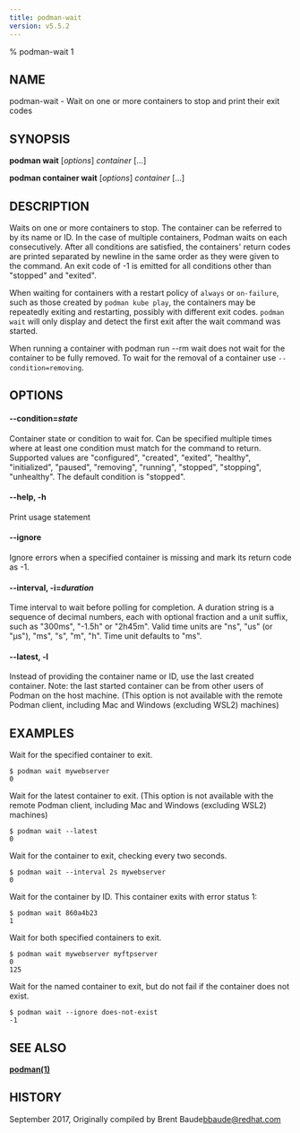 ```yaml
---
title: podman-wait
version: v5.5.2
---
```


% podman-wait 1

## NAME
podman\-wait - Wait on one or more containers to stop and print their exit codes

## SYNOPSIS
**podman wait** [*options*] *container* [...]

**podman container wait** [*options*] *container* [...]

## DESCRIPTION
Waits on one or more containers to stop.  The container can be referred to by its
name or ID.  In the case of multiple containers, Podman waits on each consecutively.
After all conditions are satisfied, the containers' return codes are printed
separated by newline in the same order as they were given to the command.  An
exit code of -1 is emitted for all conditions other than "stopped" and
"exited".

When waiting for containers with a restart policy of `always` or `on-failure`,
such as those created by `podman kube play`, the containers may be repeatedly
exiting and restarting, possibly with different exit codes. `podman wait` will
only display and detect the first exit after the wait command was started.

When running a container with podman run --rm wait does not wait for the
container to be fully removed. To wait for the removal of a container use
`--condition=removing`.

## OPTIONS

#### **--condition**=*state*
Container state or condition to wait for.  Can be specified multiple times where at least one condition must match for the command to return.  Supported values are "configured", "created", "exited", "healthy", "initialized", "paused", "removing", "running", "stopped",  "stopping", "unhealthy".  The default condition is "stopped".

#### **--help**, **-h**

 Print usage statement


#### **--ignore**
Ignore errors when a specified container is missing and mark its return code as -1.

#### **--interval**, **-i**=*duration*
  Time interval to wait before polling for completion. A duration string is a sequence of decimal numbers, each with optional fraction and a unit suffix, such as "300ms", "-1.5h" or "2h45m". Valid time units are "ns", "us" (or "µs"), "ms", "s", "m", "h". Time unit defaults to "ms".


[//]: # (BEGIN included file options/latest.md)
#### **--latest**, **-l**

Instead of providing the container name or ID, use the last created container.
Note: the last started container can be from other users of Podman on the host machine.
(This option is not available with the remote Podman client, including Mac and Windows
(excluding WSL2) machines)

[//]: # (END   included file options/latest.md)

## EXAMPLES

Wait for the specified container to exit.
```
$ podman wait mywebserver
0
```

Wait for the latest container to exit. (This option is not available with the remote Podman client, including Mac and Windows (excluding WSL2) machines)
```
$ podman wait --latest
0
```

Wait for the container to exit, checking every two seconds.
```
$ podman wait --interval 2s mywebserver
0
```

Wait for the container by ID. This container exits with error status 1:
```
$ podman wait 860a4b23
1
```

Wait for both specified containers to exit.
```
$ podman wait mywebserver myftpserver
0
125
```

Wait for the named container to exit, but do not fail if the container does not exist.
```
$ podman wait --ignore does-not-exist
-1
```

## SEE ALSO
**[podman(1)](podman.1.md)**

## HISTORY
September 2017, Originally compiled by Brent Baude<bbaude@redhat.com>
